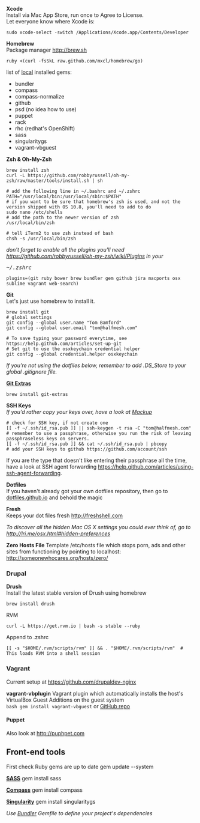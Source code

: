 **Xcode**  
Install via Mac App Store, run once to Agree to License.  
Let everyone know where Xcode is:

    sudo xcode-select -switch /Applications/Xcode.app/Contents/Developer

**Homebrew**  
Package manager http://brew.sh

    ruby <(curl -fsSkL raw.github.com/mxcl/homebrew/go)

list of [local](gems.md) installed gems:  
* bundler
* compass
* compass-normalize
* github
* psd (no idea how to use)
* puppet
* rack
* rhc (redhat's OpenShift)
* sass
* singularitygs
* vagrant-vbguest


**Zsh &amp; Oh-My-Zsh**

    brew install zsh
    curl -L https://github.com/robbyrussell/oh-my-zsh/raw/master/tools/install.sh | sh

    # add the following line in ~/.bashrc and ~/.zshrc
    PATH="/usr/local/bin:/usr/local/sbin:$PATH"
    # if you want to be sure that homebrew's zsh is used, and not the version shipped with OS 10.8, you'll need to add to do
    sudo nano /etc/shells
    # add the path to the newer version of zsh
    /usr/local/bin/zsh

    # tell iTerm2 to use zsh instead of bash
    chsh -s /usr/local/bin/zsh

*don't forget to enable all the plugins you'll need https://github.com/robbyrussell/oh-my-zsh/wiki/Plugins in your <pre>~/.zshrc</pre>*

    plugins=(git ruby bower brew bundler gem github jira macports osx sublime vagrant web-search)

**Git**  
Let's just use homebrew to install it.

    brew install git
    # global settings
    git config --global user.name "Tom Bamford"
    git config --global user.email "tom@halfmesh.com"
    
    # To save typing your password everytime, see https://help.github.com/articles/set-up-git
    # Set git to use the osxkeychain credential helper
    git config --global credential.helper osxkeychain

*If you're not using the dotfiles below, remember to add .DS_Store to your global .gitignore file.*

[**Git Extras**](https://github.com/visionmedia/git-extras)

    brew install git-extras

**SSH Keys**  
*If you'd rather copy your keys over, have a look at [Mackup](https://github.com/lra/mackup)*
    
    # check for SSH key, if not create one
    [[ -f ~/.ssh/id_rsa.pub ]] || ssh-keygen -t rsa -C "tom@halfmesh.com"
    # remember to use a passphrase, otherwise you run the risk of leaving passphraseless keys on servers.
    [[ -f ~/.ssh/id_rsa.pub ]] && cat ~/.ssh/id_rsa.pub | pbcopy
    # add your SSH keys to github https://github.com/account/ssh
    
If you are the type that doesn't like entering their passphrase all the time, have a look at SSH agent forwarding https://help.github.com/articles/using-ssh-agent-forwarding.


**Dotfiles**  
If you haven't already got your own dotfiles repository, then go to [dotfiles.github.io](http://dotfiles.github.io) and behold the magic

**Fresh**  
Keeps your dot files fresh http://freshshell.com

*To discover all the hidden Mac OS X settings you could ever think of, go to http://lri.me/osx.html#hidden-preferences*

**Zero Hosts File**
Template /etc/hosts file which stops porn, ads and other sites from functioning by pointing to localhost: http://someonewhocares.org/hosts/zero/

### Drupal

**Drush**  
Install the latest stable version of Drush using homebrew

    brew install drush

RVM

    curl -L https://get.rvm.io | bash -s stable --ruby

Append to .zshrc

    [[ -s "$HOME/.rvm/scripts/rvm" ]] && . "$HOME/.rvm/scripts/rvm"  # This loads RVM into a shell session


### Vagrant

Current setup at https://github.com/drupaldev-nginx  

**vagrant-vbplugin** Vagrant plugin which automatically installs the host's VirtualBox Guest Additions on the guest system  
````bash gem install vagrant-vbguest```` or [GitHub repo](https://github.com/dotless-de/vagrant-vbguest)

#### Puppet
Also look at http://puphpet.com

## Front-end tools

First check Ruby gems are up to date
    gem update --system

[**SASS**](http://sass-lang.com/)
    gem install sass

[**Compass**](http://compass-style.org/install/)
    gem install compass

[**Singularity**](http://singularity.gs/)
    gem install singularitygs

*Use [Bundler](http://bundler.io/) Gemfile to define your project's dependencies*
